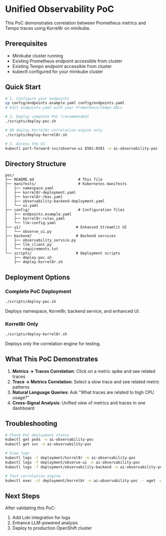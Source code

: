 # Unified Observability PoC

This PoC demonstrates correlation between Prometheus metrics and Tempo traces using Korrel8r on minikube.

## Prerequisites

- Minikube cluster running
- Existing Prometheus endpoint accessible from cluster
- Existing Tempo endpoint accessible from cluster
- kubectl configured for your minikube cluster

## Quick Start

```bash
# 1. Configure your endpoints
cp config/endpoints.example.yaml config/endpoints.yaml
# Edit endpoints.yaml with your Prometheus/Tempo URLs

# 2. Deploy complete PoC (recommended)
./scripts/deploy-poc.sh

# OR deploy Korrel8r correlation engine only
./scripts/deploy-korrel8r.sh

# 3. Access the UI
kubectl port-forward svc/observe-ui 8501:8501 -n ai-observability-poc
```

## Directory Structure

```
poc/
├── README.md                    # This file
├── manifests/                   # Kubernetes manifests
│   ├── namespace.yaml
│   ├── korrel8r-deployment.yaml
│   ├── korrel8r-rbac.yaml
│   ├── observability-backend-deployment.yaml
│   └── ui.yaml
├── config/                      # Configuration files
│   ├── endpoints.example.yaml
│   ├── korrel8r-rules.yaml
│   └── llm-config.yaml
├── ui/                         # Enhanced Streamlit UI
│   └── observe_ui.py
├── backend/                    # Backend services
│   ├── observability_service.py
│   ├── llm_client.py
│   └── requirements.txt
└── scripts/                    # Deployment scripts
    ├── deploy-poc.sh
    ├── deploy-korrel8r.sh
```

## Deployment Options

### Complete PoC Deployment
```bash
./scripts/deploy-poc.sh
```
Deploys namespace, Korrel8r, backend service, and enhanced UI.

### Korrel8r Only
```bash
./scripts/deploy-korrel8r.sh
```
Deploys only the correlation engine for testing.

## What This PoC Demonstrates

1. **Metrics → Traces Correlation**: Click on a metric spike and see related traces
2. **Trace → Metrics Correlation**: Select a slow trace and see related metric patterns
3. **Natural Language Queries**: Ask "What traces are related to high CPU usage?"
4. **Cross-Signal Analysis**: Unified view of metrics and traces in one dashboard

## Troubleshooting

```bash
# Check PoC deployment status
kubectl get pods -n ai-observability-poc
kubectl get svc -n ai-observability-poc

# View logs
kubectl logs -f deployment/korrel8r -n ai-observability-poc
kubectl logs -f deployment/observe-ui -n ai-observability-poc
kubectl logs -f deployment/observability-backend -n ai-observability-poc

# Test correlation engine
kubectl exec -it deployment/korrel8r -n ai-observability-poc -- wget -qO- http://localhost:8080/health
```

## Next Steps

After validating this PoC:
1. Add Loki integration for logs
2. Enhance LLM-powered analysis
3. Deploy to production OpenShift cluster
